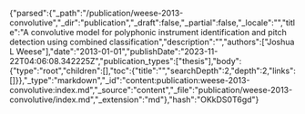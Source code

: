 {"parsed":{"_path":"/publication/weese-2013-convolutive","_dir":"publication","_draft":false,"_partial":false,"_locale":"","title":"A convolutive model for polyphonic instrument identification and pitch detection using combined classification","description":"","authors":["Joshua L Weese"],"date":"2013-01-01","publishDate":"2023-11-22T04:06:08.342225Z","publication_types":["thesis"],"body":{"type":"root","children":[],"toc":{"title":"","searchDepth":2,"depth":2,"links":[]}},"_type":"markdown","_id":"content:publication:weese-2013-convolutive:index.md","_source":"content","_file":"publication/weese-2013-convolutive/index.md","_extension":"md"},"hash":"OKkDS0T6gd"}